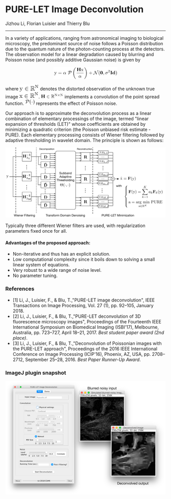  # PURE-LET Image Deconvolution
 Jizhou Li, Florian Luisier and Thierry Blu
 
 ---
 In a variety of applications, ranging from astronomical imaging to biological microscopy, the predominant source of noise follows a Poisson distribution due to the quantum nature of the photon-counting process at the detectors. The observation model for a linear degradation caused by blurring and Poisson noise (and possibly additive Gaussian noise) is given by

<p align="center">
<img src="Resources/model.png" alt="{\my = \alpha\ \mathcal{P}\left(\frac{\bH\mx}{\alpha}\right) + \mathcal{N}(\mathbf{0},\sigma^2\bOne)}" width='200px'/>
 </p>

<p> where <img src="Resources/y.png" alt="{y}" margin-top="-4px;" width="60px" style="vertical-align: -4px"/> denotes the distorted observation of the unknown true image <img src="Resources/x.png" alt="{x}" width="60px"/>. <img src="Resources/H.png" alt="{H}" width="70px"/> implements a convolution of the point spread function. <img src="Resources/P.png" alt="{P}" width="30px"/> represents the effect of Poisson noise. </p>

<p> Our approach is to approximate the deconvolution process as a linear combination of elementary processings of the image, termed "linear expansion of thresholds (LET)" whose coefficients are obtained by minimizing a quadratic criterion (the Poisson unbiased risk estimate - PURE). Each elementary processing consists of Wiener filtering followed by adaptive thresholding in wavelet domain. The principle is shown as follows:

<p align="center">
<img class="centered" src="Resources/principle.png" alt="{Principle}" width="550px"/>
</p>

Typically three different Wiener filters are used, with regularization parameters fixed once for all.

#### Advantages of the proposed approach:

- Non-iterative and thus has an explicit solution.
- Low computational complexity since it boils down to solving a small linear system of equations.
- Very robust to a wide range of noise level.
- No parameter tuning. 

### References
- [1] Li, J., Luisier, F., & Blu, T.,"PURE-LET image deconvolution", IEEE Transactions on Image Processing, Vol. 27 (1), pp. 92–105, January 2018.
- [2] Li, J., Luisier, F., & Blu, T.,"PURE-LET deconvolution of 3D fluorescence microscopy images", Proceedings of the Fourteenth IEEE International Symposium on Biomedical Imaging (ISBI'17), Melbourne, Australia, pp. 723–727, April 18–21, 2017. _Best student paper award (2nd place)_.
- [3] Li, J., Luisier, F., & Blu, T.,"Deconvolution of Poissonian images with the PURE-LET approach", Proceedings of the 2016 IEEE International Conference on Image Processing (ICIP'16), Phoenix, AZ, USA, pp. 2708–2712, September 25–28, 2016. _Best Paper Runner-Up Award_.

### ImageJ plugin snapshot
![Screenshot](Java/SourceCodes/gui.png)


